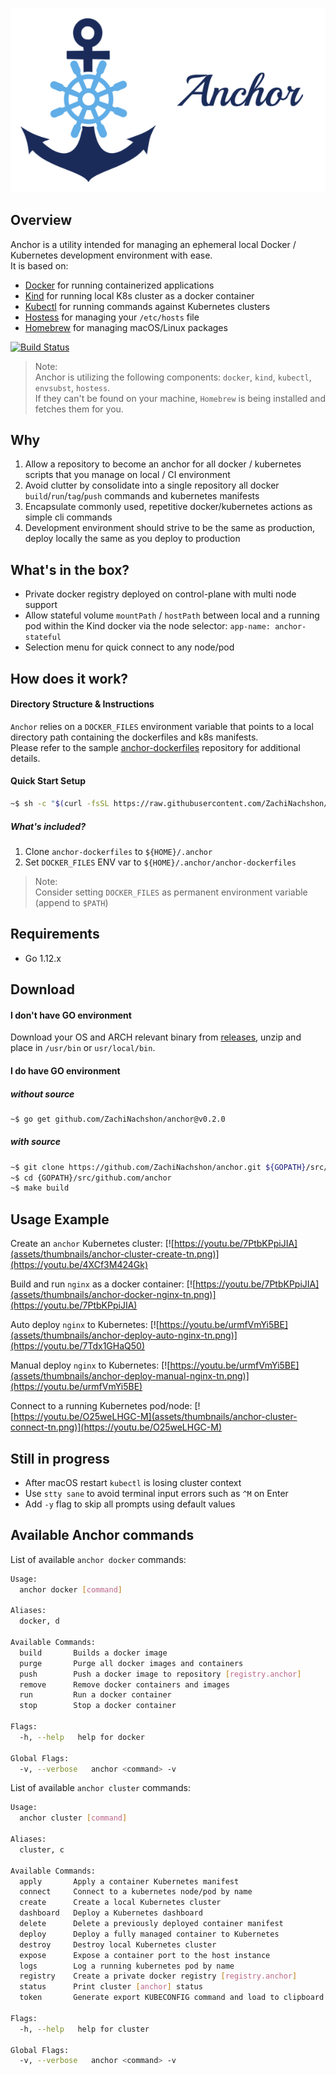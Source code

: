 ![anchor-side](assets/anchor-logo-side-600px.png)

## Overview
Anchor is a utility intended for managing an ephemeral local Docker / Kubernetes development environment with ease.
<br> It is based on:
- [Docker](https://github.com/docker) for running containerized applications
- [Kind](https://github.com/kubernetes-sigs/kind) for running local K8s cluster as a docker container
- [Kubectl](https://github.com/kubernetes/kubernetes/tree/master/pkg/kubectl) for running commands against Kubernetes clusters 
- [Hostess](https://github.com/cbednarski/hostess) for managing your `/etc/hosts` file
- [Homebrew](https://github.com/Homebrew/brew) for managing macOS/Linux packages

[![Build Status](https://travis-ci.com/ZachiNachshon/anchor.svg "Travis CI status")](https://travis-ci.com/ZachiNachshon/anchor)

> Note:<br>
> Anchor is utilizing the following components: `docker`, `kind`, `kubectl`, `envsubst`, `hostess`.<br>
> If they can't be found on your machine, `Homebrew` is being installed and fetches them for you.

## Why
1. Allow a repository to become an anchor for all docker / kubernetes scripts that you manage on local / CI environment
2. Avoid clutter by consolidate into a single repository all docker `build`/`run`/`tag`/`push` commands and kubernetes manifests   
3. Encapsulate commonly used, repetitive docker/kubernetes actions as simple cli commands
4. Development environment should strive to be the same as production, deploy locally the same as you deploy to production

## What's in the box?
- Private docker registry deployed on control-plane with multi node support
- Allow stateful volume `mountPath` / `hostPath` between local and a running pod within the Kind docker via the node selector: `app-name: anchor-stateful`
- Selection menu for quick connect to any node/pod 

## How does it work?
#### Directory Structure & Instructions
`Anchor` relies on a `DOCKER_FILES` environment variable that points to a local directory path containing the dockerfiles and k8s manifests.<br/> 
Please refer to the sample [anchor-dockerfiles](https://github.com/ZachiNachshon/anchor-dockerfiles) repository for additional details.

#### Quick Start Setup 
```bash
~$ sh -c "$(curl -fsSL https://raw.githubusercontent.com/ZachiNachshon/anchor/master/scripts/quick-start.sh)"
```

##### What's included?
1. Clone `anchor-dockerfiles` to `${HOME}/.anchor` 
2. Set `DOCKER_FILES` ENV var to `${HOME}/.anchor/anchor-dockerfiles` 

> Note:<br/>
> Consider setting `DOCKER_FILES` as permanent environment variable (append to `$PATH`)

## Requirements
- Go 1.12.x

## Download

#### I don't have GO environment 
Download your OS and ARCH relevant binary from [releases](https://github.com/ZachiNachshon/anchor/releases), unzip and place in `/usr/bin` or `usr/local/bin`.

#### I do have GO environment

##### without source
```bash
~$ go get github.com/ZachiNachshon/anchor@v0.2.0
```

##### with source
```bash
~$ git clone https://github.com/ZachiNachshon/anchor.git ${GOPATH}/src/github.com/anchor
~$ cd {GOPATH}/src/github.com/anchor
~$ make build
```

## Usage Example 
Create an `anchor` Kubernetes cluster:
[![https://youtu.be/7PtbKPpiJIA](assets/thumbnails/anchor-cluster-create-tn.png)](https://youtu.be/4XCf3M424Gk)

Build and run `nginx` as a docker container:
[![https://youtu.be/7PtbKPpiJIA](assets/thumbnails/anchor-docker-nginx-tn.png)](https://youtu.be/7PtbKPpiJIA)

Auto deploy `nginx` to Kubernetes:
[![https://youtu.be/urmfVmYi5BE](assets/thumbnails/anchor-deploy-auto-nginx-tn.png)](https://youtu.be/7Tdx1GHaQ50)

Manual deploy `nginx` to Kubernetes:
[![https://youtu.be/urmfVmYi5BE](assets/thumbnails/anchor-deploy-manual-nginx-tn.png)](https://youtu.be/urmfVmYi5BE)

Connect to a running Kubernetes pod/node:
[![https://youtu.be/O25weLHGC-M](assets/thumbnails/anchor-cluster-connect-tn.png)](https://youtu.be/O25weLHGC-M)


## Still in progress
- After macOS restart `kubectl` is losing cluster context
- Use `stty sane` to avoid terminal input errors such as `^M` on Enter
- Add `-y` flag to skip all prompts using default values  

## Available Anchor commands

List of available `anchor docker` commands:
```bash
Usage:
  anchor docker [command]

Aliases:
  docker, d

Available Commands:
  build       Builds a docker image
  purge       Purge all docker images and containers
  push        Push a docker image to repository [registry.anchor]
  remove      Remove docker containers and images
  run         Run a docker container
  stop        Stop a docker container

Flags:
  -h, --help   help for docker

Global Flags:
  -v, --verbose   anchor <command> -v
```

List of available `anchor cluster` commands:
```bash
Usage:
  anchor cluster [command]

Aliases:
  cluster, c

Available Commands:
  apply       Apply a container Kubernetes manifest
  connect     Connect to a kubernetes node/pod by name
  create      Create a local Kubernetes cluster
  dashboard   Deploy a Kubernetes dashboard
  delete      Delete a previously deployed container manifest
  deploy      Deploy a fully managed container to Kubernetes
  destroy     Destroy local Kubernetes cluster
  expose      Expose a container port to the host instance
  logs        Log a running kubernetes pod by name
  registry    Create a private docker registry [registry.anchor]
  status      Print cluster [anchor] status
  token       Generate export KUBECONFIG command and load to clipboard

Flags:
  -h, --help   help for cluster

Global Flags:
  -v, --verbose   anchor <command> -v
```